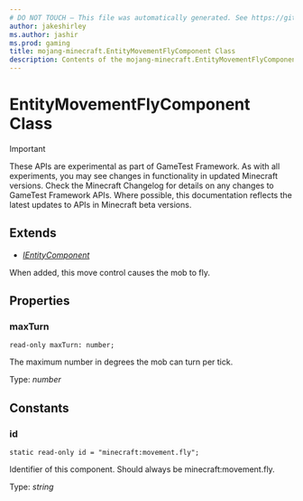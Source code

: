 ```yaml
---
# DO NOT TOUCH — This file was automatically generated. See https://github.com/Mojang/MinecraftApiDocsGenerator to modify descriptions, examples, etc.
author: jakeshirley
ms.author: jashir
ms.prod: gaming
title: mojang-minecraft.EntityMovementFlyComponent Class
description: Contents of the mojang-minecraft.EntityMovementFlyComponent class.
---
```

# EntityMovementFlyComponent Class
>[!IMPORTANT]
>These APIs are experimental as part of GameTest Framework. As with all experiments, you may see changes in functionality in updated Minecraft versions. Check the Minecraft Changelog for details on any changes to GameTest Framework APIs. Where possible, this documentation reflects the latest updates to APIs in Minecraft beta versions.

## Extends
- [*IEntityComponent*](IEntityComponent.md)

When added, this move control causes the mob to fly.

## Properties

### **maxTurn**
`read-only maxTurn: number;`

The maximum number in degrees the mob can turn per tick.

Type: *number*

## Constants

### **id**
`static read-only id = "minecraft:movement.fly";`

Identifier of this component. Should always be minecraft:movement.fly.

Type: *string*
